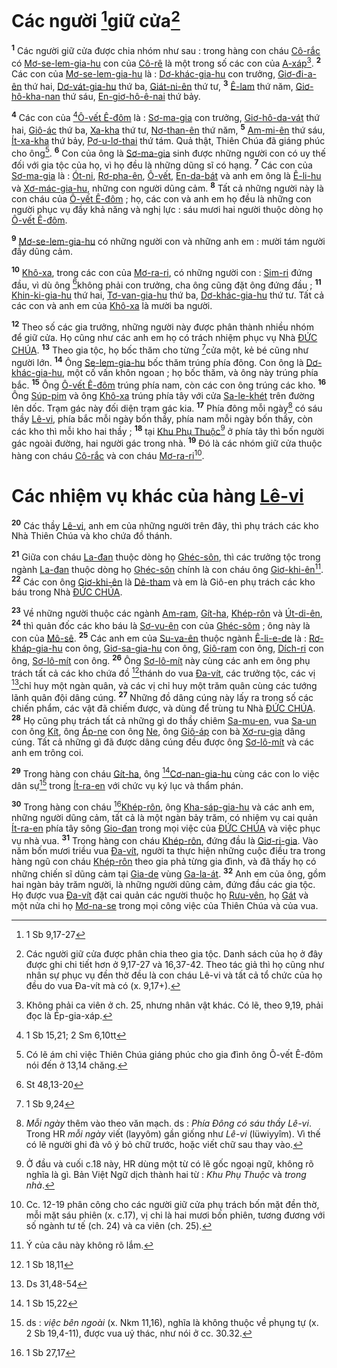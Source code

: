 # Các người [^1@-df6523a9-bbe8-497c-bcde-71ad436f7739]giữ cửa[^1-df6523a9-bbe8-497c-bcde-71ad436f7739]

<sup><b>1</b></sup> Các người giữ cửa được chia nhóm như sau : trong hàng con cháu [Cô-rắc]() có [Mơ-se-lem-gia-hu]() con của [Cô-rê]() là một trong số các con của [A-xáp]()[^2-df6523a9-bbe8-497c-bcde-71ad436f7739]. <sup><b>2</b></sup> Các con của [Mơ-se-lem-gia-hu]() là : [Dơ-khác-gia-hu]() con trưởng, [Giơ-đi-a-ên]() thứ hai, [Dơ-vát-gia-hu]() thứ ba, [Giát-ni-ên]() thứ tư, <sup><b>3</b></sup> [Ê-lam]() thứ năm, [Giơ-hô-kha-nan]() thứ sáu, [En-giơ-hô-ê-nai]() thứ bảy.

<sup><b>4</b></sup> Các con của [^2@-df6523a9-bbe8-497c-bcde-71ad436f7739][Ô-vết Ê-đôm]() là : [Sơ-ma-gia]() con trưởng, [Giơ-hô-da-vát]() thứ hai, [Giô-ác]() thứ ba, [Xa-kha]() thứ tư, [Nơ-than-ên]() thứ năm, <sup><b>5</b></sup> [Am-mi-ên]() thứ sáu, [Ít-xa-kha]() thứ bảy, [Pơ-u-lơ-thai]() thứ tám. Quả thật, Thiên Chúa đã giáng phúc cho ông[^3-df6523a9-bbe8-497c-bcde-71ad436f7739]. <sup><b>6</b></sup> Con của ông là [Sơ-ma-gia]() sinh được những người con có uy thế đối với gia tộc của họ, vì họ đều là những dũng sĩ có hạng. <sup><b>7</b></sup> Các con của [Sơ-ma-gia]() là : [Ót-ni](), [Rơ-pha-ên](), [Ô-vết](), [En-da-bát]() và anh em ông là [Ê-li-hu]() và [Xơ-mác-gia-hu](), những con người dũng cảm. <sup><b>8</b></sup> Tất cả những người này là con cháu của [Ô-vết Ê-đôm]() ; họ, các con và anh em họ đều là những con người phục vụ đầy khả năng và nghị lực : sáu mươi hai người thuộc dòng họ [Ô-vết Ê-đôm]().

<sup><b>9</b></sup> [Mơ-se-lem-gia-hu]() có những người con và những anh em : mười tám người đầy dũng cảm.

<sup><b>10</b></sup> [Khô-xa](), trong các con của [Mơ-ra-ri](), có những người con : [Sim-ri]() đứng đầu, vì dù ông [^3@-df6523a9-bbe8-497c-bcde-71ad436f7739]không phải con trưởng, cha ông cũng đặt ông đứng đầu ; <sup><b>11</b></sup> [Khin-ki-gia-hu]() thứ hai, [Tơ-van-gia-hu]() thứ ba, [Dơ-khác-gia-hu]() thứ tư. Tất cả các con và anh em của [Khô-xa]() là mười ba người.

<sup><b>12</b></sup> Theo số các gia trưởng, những người này được phân thành nhiều nhóm để giữ cửa. Họ cũng như các anh em họ có trách nhiệm phục vụ Nhà [ĐỨC CHÚA](). <sup><b>13</b></sup> Theo gia tộc, họ bốc thăm cho từng [^4@-df6523a9-bbe8-497c-bcde-71ad436f7739]cửa một, kẻ bé cũng như người lớn. <sup><b>14</b></sup> Ông [Se-lem-gia-hu]() bốc thăm trúng phía đông. Con ông là [Dơ-khác-gia-hu](), một cố vấn khôn ngoan ; họ bốc thăm, và ông này trúng phía bắc. <sup><b>15</b></sup> Ông [Ô-vết Ê-đôm]() trúng phía nam, còn các con ông trúng các kho. <sup><b>16</b></sup> Ông [Súp-pim]() và ông [Khô-xa]() trúng phía tây với cửa [Sa-le-khét]() trên đường lên dốc. Trạm gác này đối diện trạm gác kia. <sup><b>17</b></sup> Phía đông mỗi ngày[^4-df6523a9-bbe8-497c-bcde-71ad436f7739] có sáu thầy [Lê-vi](), phía bắc mỗi ngày bốn thầy, phía nam mỗi ngày bốn thầy, còn các kho thì mỗi kho hai thầy ; <sup><b>18</b></sup> tại [Khu Phụ Thuộc]()[^5-df6523a9-bbe8-497c-bcde-71ad436f7739] ở phía tây thì bốn người gác ngoài đường, hai người gác trong nhà. <sup><b>19</b></sup> Đó là các nhóm giữ cửa thuộc hàng con cháu [Cô-rắc]() và con cháu [Mơ-ra-ri]()[^6-df6523a9-bbe8-497c-bcde-71ad436f7739].

# Các nhiệm vụ khác của hàng [Lê-vi]()

<sup><b>20</b></sup> Các thầy [Lê-vi](), anh em của những người trên đây, thì phụ trách các kho Nhà Thiên Chúa và kho chứa đồ thánh.

<sup><b>21</b></sup> Giữa con cháu [La-đan]() thuộc dòng họ [Ghéc-sôn](), thì các trưởng tộc trong ngành [La-đan]() thuộc dòng họ [Ghéc-sôn]() chính là con cháu ông [Giơ-khi-ên]()[^7-df6523a9-bbe8-497c-bcde-71ad436f7739]. <sup><b>22</b></sup> Các con ông [Giơ-khi-ên]() là [Dê-tham]() và em là Giô-en phụ trách các kho báu trong Nhà [ĐỨC CHÚA]().

<sup><b>23</b></sup> Về những người thuộc các ngành [Am-ram](), [Gít-ha](), [Khép-rôn]() và [Út-di-ên](), <sup><b>24</b></sup> thì quản đốc các kho báu là [Sơ-vu-ên]() con của [Ghéc-sôm]() ; ông này là con của [Mô-sê](). <sup><b>25</b></sup> Các anh em của [Su-va-ên]() thuộc ngành [Ê-li-e-de]() là : [Rơ-kháp-gia-hu]() con ông, [Giơ-sa-gia-hu]() con ông, [Giô-ram]() con ông, [Dích-ri]() con ông, [Sơ-lô-mít]() con ông. <sup><b>26</b></sup> Ông [Sơ-lô-mít]() này cùng các anh em ông phụ trách tất cả các kho chứa đồ [^5@-df6523a9-bbe8-497c-bcde-71ad436f7739]thánh do vua [Đa-vít](), các trưởng tộc, các vị [^6@-df6523a9-bbe8-497c-bcde-71ad436f7739]chỉ huy một ngàn quân, và các vị chỉ huy một trăm quân cùng các tướng lãnh quân đội dâng cúng. <sup><b>27</b></sup> Những đồ dâng cúng này lấy ra trong số các chiến phẩm, các vật đã chiếm được, và dùng để trùng tu Nhà [ĐỨC CHÚA](). <sup><b>28</b></sup> Họ cũng phụ trách tất cả những gì do thầy chiêm [Sa-mu-en](), vua [Sa-un]() con ông [Kít](), ông [Áp-ne]() con ông [Ne](), ông [Giô-áp]() con bà [Xơ-ru-gia]() dâng cúng. Tất cả những gì đã được dâng cúng đều được ông [Sơ-lô-mít]() và các anh em trông coi.

<sup><b>29</b></sup> Trong hàng con cháu [Gít-ha](), ông [^7@-df6523a9-bbe8-497c-bcde-71ad436f7739][Cơ-nan-gia-hu]() cùng các con lo việc dân sự[^8-df6523a9-bbe8-497c-bcde-71ad436f7739] trong [Ít-ra-en]() với chức vụ ký lục và thẩm phán.

<sup><b>30</b></sup> Trong hàng con cháu [^8@-df6523a9-bbe8-497c-bcde-71ad436f7739][Khép-rôn](), ông [Kha-sáp-gia-hu]() và các anh em, những người dũng cảm, tất cả là một ngàn bảy trăm, có nhiệm vụ cai quản [Ít-ra-en]() phía tây sông [Gio-đan]() trong mọi việc của [ĐỨC CHÚA]() và việc phục vụ nhà vua. <sup><b>31</b></sup> Trong hàng con cháu [Khép-rôn](), đứng đầu là [Giơ-ri-gia](). Vào năm bốn mươi triều vua [Đa-vít](), người ta thực hiện những cuộc điều tra trong hàng ngũ con cháu [Khép-rôn]() theo gia phả từng gia đình, và đã thấy họ có những chiến sĩ dũng cảm tại [Gia-de]() vùng [Ga-la-át](). <sup><b>32</b></sup> Anh em của ông, gồm hai ngàn bảy trăm người, là những người dũng cảm, đứng đầu các gia tộc. Họ được vua [Đa-vít]() đặt cai quản các người thuộc họ [Rưu-vên](), họ [Gát]() và một nửa chi họ [Mơ-na-se]() trong mọi công việc của Thiên Chúa và của vua.

[^1-df6523a9-bbe8-497c-bcde-71ad436f7739]: Các người giữ cửa được phân chia theo gia tộc. Danh sách của họ ở đây được ghi chi tiết hơn ở 9,17-27 và 16,37-42. Theo tác giả thì họ cũng như nhân sự phục vụ đền thờ đều là con cháu Lê-vi và tất cả tổ chức của họ đều do vua Đa-vít mà có (x. 9,17+).

[^2-df6523a9-bbe8-497c-bcde-71ad436f7739]: Không phải ca viên ở ch. 25, nhưng nhân vật khác. Có lẽ, theo 9,19, phải đọc là Ép-gia-xáp.

[^3-df6523a9-bbe8-497c-bcde-71ad436f7739]: Có lẽ ám chỉ việc Thiên Chúa giáng phúc cho gia đình ông Ô-vết Ê-đôm nói đến ở 13,14 chăng.

[^4-df6523a9-bbe8-497c-bcde-71ad436f7739]: _Mỗi ngày_ thêm vào theo văn mạch. ds : _Phía Đông có sáu thầy Lê-vi_. Trong HR _mỗi ngày_ viết (layyôm) gần giống như _Lê-vi_ (lüwiyyîm). Vì thế có lẽ người ghi đà vô ý bỏ chữ trước, hoặc viết chữ sau thay vào.

[^5-df6523a9-bbe8-497c-bcde-71ad436f7739]: Ở đầu và cuối c.18 này, HR dùng một từ có lẽ gốc ngoại ngữ, không rõ nghĩa là gì. Bản Việt Ngữ dịch thành hai từ : _Khu Phụ Thuộc_ và _trong nhà_.

[^6-df6523a9-bbe8-497c-bcde-71ad436f7739]: Cc. 12-19 phân công cho các người giữ cửa phụ trách bốn mặt đền thờ, mỗi mặt sáu phiên (x. c.17), vị chi là hai mươi bốn phiên, tương đương với số ngành tư tế (ch. 24) và ca viên (ch. 25).

[^7-df6523a9-bbe8-497c-bcde-71ad436f7739]: Ý của câu này không rõ lắm.

[^8-df6523a9-bbe8-497c-bcde-71ad436f7739]: ds : _việc bên ngoài_ (x. Nkm 11,16), nghĩa là không thuộc về phụng tự (x. 2 Sb 19,4-11), được vua uỷ thác, như nói ở cc. 30.32.

[^1@-df6523a9-bbe8-497c-bcde-71ad436f7739]: 1 Sb 9,17-27

[^2@-df6523a9-bbe8-497c-bcde-71ad436f7739]: 1 Sb 15,21; 2 Sm 6,10tt

[^3@-df6523a9-bbe8-497c-bcde-71ad436f7739]: St 48,13-20

[^4@-df6523a9-bbe8-497c-bcde-71ad436f7739]: 1 Sb 9,24

[^5@-df6523a9-bbe8-497c-bcde-71ad436f7739]: 1 Sb 18,11

[^6@-df6523a9-bbe8-497c-bcde-71ad436f7739]: Ds 31,48-54

[^7@-df6523a9-bbe8-497c-bcde-71ad436f7739]: 1 Sb 15,22

[^8@-df6523a9-bbe8-497c-bcde-71ad436f7739]: 1 Sb 27,17
